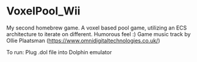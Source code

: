 # VoxelPool_Wii
My second homebrew game.
A voxel based pool game, utilizing an ECS architecture to iterate on different. Humorous feel :)
Game music track by Ollie Plaatsman (https://www.omnidigitaltechnologies.co.uk/)

To run: Plug .dol file into Dolphin emulator
